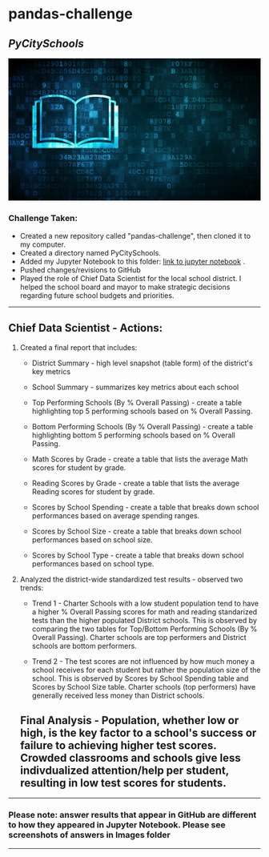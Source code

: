 # pandas-challenge 
## *PyCitySchools*

![education](https://github.com/Kpearson72/pandas-challenge/blob/main/Images%20/education_copy.png)


### Challenge Taken:

* Created a new repository called "pandas-challenge", then cloned it to my computer. 
* Created a directory named PyCitySchools.
* Added my Jupyter Notebook to this folder: [link to jupyter notebook](https://github.com/Kpearson72/pandas-challenge/blob/main/PyCitySchools/PyCitySchools_starter-FINAL.ipynb)
.
* Pushed changes/revisions to GitHub
* Played the role of Chief Data Scientist for the local school district. I helped the school board and mayor to make strategic decisions regarding future school budgets and priorities.
---------------------------------------
## Chief Data Scientist - Actions:

1. Created a final report that includes:
    *  District Summary - high level snapshot (table form) of the district's key metrics

    *  School Summary - summarizes key metrics about each school

    *  Top Performing Schools (By % Overall Passing) - create a table highlighting top 5 performing schools based on % Overall Passing.

    *  Bottom Performing Schools (By % Overall Passing) - create a table highlighting bottom 5 performing schools based on % Overall Passing.

    *  Math Scores by Grade - create a table that lists the average Math scores for student by grade.

    *  Reading Scores by Grade - create a table that lists the average Reading scores for student by grade.

    *  Scores by School Spending - create a table that breaks down school performances based on average spending ranges.

    *  Scores by School Size - create a table that breaks down school performances based on school size.

    *  Scores by School Type - create a table that breaks down school performances based on school type.

2. Analyzed the district-wide standardized test results - observed two trends:

    * Trend 1  - Charter Schools with a low student population tend to have a higher % Overall Passing scores for math and reading standarized tests than the higher populated District schools. This is observed by comparing the two tables for Top/Bottom Performing Schools (By % Overall Passing). Charter schools are top performers and District schools are bottom performers.

    * Trend 2 - The test scores are not influenced by how much money a school receives for each student but rather the population size of the school. This is observed by Scores by School Spending table and Scores by School Size table. Charter schools (top performers) have generally received less money than District schools.

    ## Final Analysis - Population, whether low or high, is the key factor to a school's success or failure to achieving higher test scores. Crowded classrooms and schools give less indivdualized attention/help per student, resulting in low test scores for students.
________________________________________________________________
### Please note: answer results that appear in GitHub are different to how they appeared in Jupyter Notebook. Please see screenshots of answers in Images folder
________________________________________________________________


